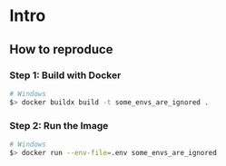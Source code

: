 # Intro

## How to reproduce

### Step 1: Build with Docker

```bash
# Windows
$> docker buildx build -t some_envs_are_ignored .
```

### Step 2: Run the Image

```bash
# Windows
$> docker run --env-file=.env some_envs_are_ignored
```
